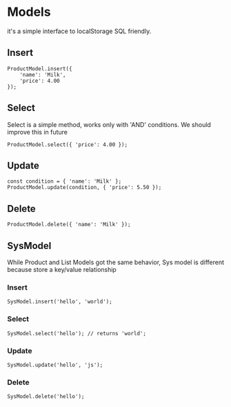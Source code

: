 # Models

it's a simple interface to localStorage SQL friendly.

## Insert
```
ProductModel.insert({
    'name': 'Milk',
    'price': 4.00 
});
```

## Select
Select is a simple method, works only with 'AND' conditions. We should improve this in future

```
ProductModel.select({ 'price': 4.00 });
```

## Update

```
const condition = { 'name': 'Milk' };
ProductModel.update(condition, { 'price': 5.50 });
```

## Delete 

```
ProductModel.delete({ 'name': 'Milk' });
```

## SysModel

While Product and List Models got the same behavior, Sys model is different because store a key/value relationship

### Insert
```
SysModel.insert('hello', 'world');
```

### Select
```
SysModel.select('hello'); // returns 'world';
```

### Update
```
SysModel.update('hello', 'js');
```

### Delete
```
SysModel.delete('hello');
```
